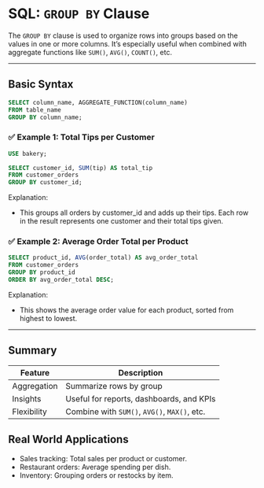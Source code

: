#  SQL: `GROUP BY` Clause
The `GROUP BY` clause is used to organize rows into groups based on the values in one or more columns. It’s especially useful when combined with aggregate functions like `SUM()`, `AVG()`, `COUNT()`, etc.

---
## Basic Syntax
```sql
SELECT column_name, AGGREGATE_FUNCTION(column_name)
FROM table_name
GROUP BY column_name;
```

### ✅ Example 1: Total Tips per Customer
```sql
USE bakery;

SELECT customer_id, SUM(tip) AS total_tip
FROM customer_orders
GROUP BY customer_id;
```
Explanation:
- This groups all orders by customer_id and adds up their tips. Each row in the result represents one customer and their total tips given.

### ✅ Example 2: Average Order Total per Product
```sql
SELECT product_id, AVG(order_total) AS avg_order_total
FROM customer_orders
GROUP BY product_id
ORDER BY avg_order_total DESC;
```
Explanation:
- This shows the average order value for each product, sorted from highest to lowest.

---

## Summary
| Feature     | Description                                  |
| ----------- | -------------------------------------------- |
| Aggregation | Summarize rows by group                      |
| Insights    | Useful for reports, dashboards, and KPIs     |
| Flexibility | Combine with `SUM()`, `AVG()`, `MAX()`, etc. |

## Real World Applications
- Sales tracking: Total sales per product or customer.
- Restaurant orders: Average spending per dish.
- Inventory: Grouping orders or restocks by item.
